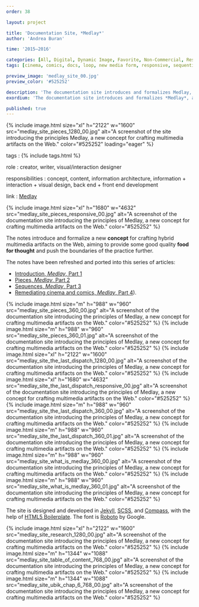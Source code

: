 ```yaml
---
order: 38

layout: project

title: 'Documentation Site, *Medlay*'
author: 'Andrea Buran'

time: '2015–2016'

categories: [All, Digital, Dynamic Image, Favorite, Non-Commercial, Research]
tags: [cinema, comics, docs, loop, new media form, responsive, sequential art, site]

preview_image: 'medlay_site_00.jpg'
preview_color: '#525252'

description: 'The documentation site introduces and formalizes Medlay, a new hybrid media form for crafting multimedia artifacts on the Web.'
exordium: 'The documentation site introduces and formalizes *Medlay*, a new hybrid media form for crafting multimedia artifacts on the Web.'

published: true
---
```


<div class="figures">
    {% include image.html
        size="xl"
        h="2122" w="1600"
        src="medlay_site_pieces_1280_00.jpg"
        alt="A screenshot of the site introducing the principles Medlay, a new concept for crafting multimedia artifacts on the Web."
        color="#525252"
        loading="eager"
    %}
</div>

tags
: {% include tags.html %}

role
: creator, writer, visual/interaction designer

responsibilities
: concept, content, information architecture, information + interaction + visual design, back end + front end development

link
: [Medlay](http://ranbureand.github.io/medlay/ "Medlay")

<div class="figures">
    {% include image.html
        size="xl"
        h="1680" w="4632"
        src="medlay_site_pieces_responsive_00.jpg"
        alt="A screenshot of the documentation site introducing the principles of Medlay, a new concept for crafting multimedia artifacts on the Web."
        color="#525252"
    %}
</div>

The notes introduce and formalize a new **concept** for crafting hybrid multimedia artifacts on the Web, aiming to provide some good quality **food for thought** and push the boundaries of the practice further.

The notes have been refreshed and ported into this series of articles:

+ [Introduction, *Medlay*, Part 1](http://andreaburan.com/post/medlay-introduction.html)
+ [Pieces, *Medlay*, Part 2](http://andreaburan.com/post/medlay-pieces.html)
+ [Sequences, *Medlay*, Part 3](http://andreaburan.com/post/medlay-sequences.html)
+ [Remediating cinema and comics, *Medlay*, Part 4](http://andreaburan.com/post/medlay-research.html)).

<div class="figures">
    {% include image.html
        size="m"
        h="988" w="960"
        src="medlay_site_pieces_360_00.jpg"
        alt="A screenshot of the documentation site introducing the principles of Medlay, a new concept for crafting multimedia artifacts on the Web."
        color="#525252"
    %}
    {% include image.html
        size="m"
        h="988" w="960"
        src="medlay_site_pieces_360_01.jpg"
        alt="A screenshot of the documentation site introducing the principles of Medlay, a new concept for crafting multimedia artifacts on the Web."
        color="#525252"
    %}
    {% include image.html
        size="xl"
        h="2122" w="1600"
        src="medlay_site_the_last_dispatch_1280_00.jpg"
        alt="A screenshot of the documentation site introducing the principles of Medlay, a new concept for crafting multimedia artifacts on the Web."
        color="#525252"
    %}
    {% include image.html
        size="xl"
        h="1680" w="4632"
        src="medlay_site_the_last_dispatch_responsive_00.jpg"
        alt="A screenshot of the documentation site introducing the principles of Medlay, a new concept for crafting multimedia artifacts on the Web."
        color="#525252"
    %}
    {% include image.html
        size="m"
        h="988" w="960"
        src="medlay_site_the_last_dispatch_360_00.jpg"
        alt="A screenshot of the documentation site introducing the principles of Medlay, a new concept for crafting multimedia artifacts on the Web."
        color="#525252"
    %}
    {% include image.html
        size="m"
        h="988" w="960"
        src="medlay_site_the_last_dispatch_360_01.jpg"
        alt="A screenshot of the documentation site introducing the principles of Medlay, a new concept for crafting multimedia artifacts on the Web."
        color="#525252"
    %}
    {% include image.html
        size="m"
        h="988" w="960"
        src="medlay_site_what_is_medlay_360_00.jpg"
        alt="A screenshot of the documentation site introducing the principles of Medlay, a new concept for crafting multimedia artifacts on the Web."
        color="#525252"
    %}
    {% include image.html
        size="m"
        h="988" w="960"
        src="medlay_site_what_is_medlay_360_01.jpg"
        alt="A screenshot of the documentation site introducing the principles of Medlay, a new concept for crafting multimedia artifacts on the Web."
        color="#525252"
    %}
</div>

The site is designed and developed in [Jekyll](http://jekyllrb.com/ "Jekyll"), [SCSS](http://sass-lang.com/ "SASS"), and [Compass](http://beta.compass-style.org/ "Compass"), with the help of [HTML5 Boilerplate](https://html5boilerplate.com/ "HTML5 Boilerplate"). The font is [Roboto](https://www.google.com/fonts/specimen/Roboto) by Google.

<div class="figures">
    {% include image.html
        size="xl"
        h="2122" w="1600"
        src="medlay_site_research_1280_00.jpg"
        alt="A screenshot of the documentation site introducing the principles of Medlay, a new concept for crafting multimedia artifacts on the Web."
        color="#525252"
    %}
    {% include image.html
        size="m"
        h="1344" w="1088"
        src="medlay_site_table_of_content_768_00.jpg"
        alt="A screenshot of the documentation site introducing the principles of Medlay, a new concept for crafting multimedia artifacts on the Web."
        color="#525252"
    %}
    {% include image.html
        size="m"
        h="1344" w="1088"
        src="medlay_site_ubik_chap_6_768_00.jpg"
        alt="A screenshot of the documentation site introducing the principles of Medlay, a new concept for crafting multimedia artifacts on the Web."
        color="#525252"
    %}
</div>

